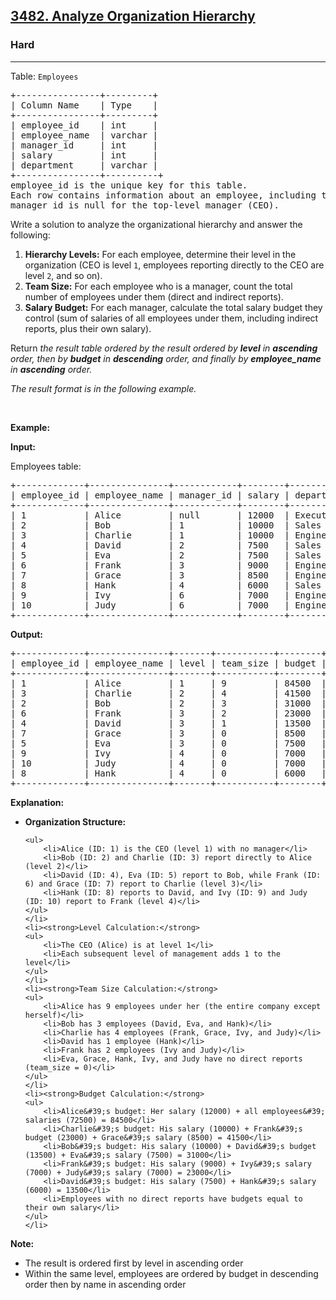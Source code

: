 <h2><a href="https://leetcode.com/problems/analyze-organization-hierarchy">3482. Analyze Organization Hierarchy</a></h2><h3>Hard</h3><hr><p>Table: <code>Employees</code></p>

<pre>
+----------------+---------+
| Column Name    | Type    | 
+----------------+---------+
| employee_id    | int     |
| employee_name  | varchar |
| manager_id     | int     |
| salary         | int     |
| department     | varchar |
+----------------+----------+
employee_id is the unique key for this table.
Each row contains information about an employee, including their ID, name, their manager&#39;s ID, salary, and department.
manager_id is null for the top-level manager (CEO).
</pre>

<p>Write a solution to analyze the organizational hierarchy and answer the following:</p>

<ol>
	<li><strong>Hierarchy Levels:</strong> For each employee, determine their level in the organization (CEO is level <code>1</code>, employees reporting directly to the CEO are level <code>2</code>, and so on).</li>
	<li><strong>Team Size:</strong> For each employee who is a manager, count the total number of employees under them (direct and indirect reports).</li>
	<li><strong>Salary Budget:</strong> For each manager, calculate the total salary budget they control (sum of salaries of all employees under them, including indirect reports, plus their own salary).</li>
</ol>

<p>Return <em>the result table ordered by&nbsp;<em>the result ordered by <strong>level</strong> in <strong>ascending</strong> order, then by <strong>budget</strong> in <strong>descending</strong> order, and finally by <strong>employee_name</strong> in <strong>ascending</strong> order</em>.</em></p>

<p><em>The result format is in the following example.</em></p>

<p>&nbsp;</p>
<p><strong class="example">Example:</strong></p>

<div class="example-block">
<p><strong>Input:</strong></p>

<p>Employees table:</p>

<pre class="example-io">
+-------------+---------------+------------+--------+-------------+
| employee_id | employee_name | manager_id | salary | department  |
+-------------+---------------+------------+--------+-------------+
| 1           | Alice         | null       | 12000  | Executive   |
| 2           | Bob           | 1          | 10000  | Sales       |
| 3           | Charlie       | 1          | 10000  | Engineering |
| 4           | David         | 2          | 7500   | Sales       |
| 5           | Eva           | 2          | 7500   | Sales       |
| 6           | Frank         | 3          | 9000   | Engineering |
| 7           | Grace         | 3          | 8500   | Engineering |
| 8           | Hank          | 4          | 6000   | Sales       |
| 9           | Ivy           | 6          | 7000   | Engineering |
| 10          | Judy          | 6          | 7000   | Engineering |
+-------------+---------------+------------+--------+-------------+
</pre>

<p><strong>Output:</strong></p>

<pre class="example-io">
+-------------+---------------+-------+-----------+--------+
| employee_id | employee_name | level | team_size | budget |
+-------------+---------------+-------+-----------+--------+
| 1           | Alice         | 1     | 9         | 84500  |
| 3           | Charlie       | 2     | 4         | 41500  |
| 2           | Bob           | 2     | 3         | 31000  |
| 6           | Frank         | 3     | 2         | 23000  |
| 4           | David         | 3     | 1         | 13500  |
| 7           | Grace         | 3     | 0         | 8500   |
| 5           | Eva           | 3     | 0         | 7500   |
| 9           | Ivy           | 4     | 0         | 7000   |
| 10          | Judy          | 4     | 0         | 7000   |
| 8           | Hank          | 4     | 0         | 6000   |
+-------------+---------------+-------+-----------+--------+
</pre>

<p><strong>Explanation:</strong></p>

<ul>
	<li><strong>Organization Structure:</strong>

	<ul>
		<li>Alice (ID: 1) is the CEO (level 1) with no manager</li>
		<li>Bob (ID: 2) and Charlie (ID: 3) report directly to Alice (level 2)</li>
		<li>David (ID: 4), Eva (ID: 5) report to Bob, while Frank (ID: 6) and Grace (ID: 7) report to Charlie (level 3)</li>
		<li>Hank (ID: 8) reports to David, and Ivy (ID: 9) and Judy (ID: 10) report to Frank (level 4)</li>
	</ul>
	</li>
	<li><strong>Level Calculation:</strong>
	<ul>
		<li>The CEO (Alice) is at level 1</li>
		<li>Each subsequent level of management adds 1 to the level</li>
	</ul>
	</li>
	<li><strong>Team Size Calculation:</strong>
	<ul>
		<li>Alice has 9 employees under her (the entire company except herself)</li>
		<li>Bob has 3 employees (David, Eva, and Hank)</li>
		<li>Charlie has 4 employees (Frank, Grace, Ivy, and Judy)</li>
		<li>David has 1 employee (Hank)</li>
		<li>Frank has 2 employees (Ivy and Judy)</li>
		<li>Eva, Grace, Hank, Ivy, and Judy have no direct reports (team_size = 0)</li>
	</ul>
	</li>
	<li><strong>Budget Calculation:</strong>
	<ul>
		<li>Alice&#39;s budget: Her salary (12000) + all employees&#39; salaries (72500) = 84500</li>
		<li>Charlie&#39;s budget: His salary (10000) + Frank&#39;s budget (23000) + Grace&#39;s salary (8500) = 41500</li>
		<li>Bob&#39;s budget: His salary (10000) + David&#39;s budget (13500) + Eva&#39;s salary (7500) = 31000</li>
		<li>Frank&#39;s budget: His salary (9000) + Ivy&#39;s salary (7000) + Judy&#39;s salary (7000) = 23000</li>
		<li>David&#39;s budget: His salary (7500) + Hank&#39;s salary (6000) = 13500</li>
		<li>Employees with no direct reports have budgets equal to their own salary</li>
	</ul>
	</li>
</ul>

<p><strong>Note:</strong></p>

<ul>
	<li>The result is ordered first by level in ascending order</li>
	<li>Within the same level, employees are ordered by budget in descending order then by name in ascending order</li>
</ul>
</div>
